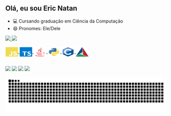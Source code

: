 ## Olá, eu sou Eric Natan
    
- 💻 Cursando graduação em Ciência da Computação
- 😄 Pronomes: Ele/Dele

<div> 
  <a href="https://github.com/Ericnatanbt">
    <img height="180cm" src="https://github-readme-stats.vercel.app/api?username=ericnatanbt&show_icons=true&theme=dark&include_all_commits=true&count_private=true"/>
    <img height="180cm" src="https://github-readme-stats.vercel.app/api/top-langs/?username=ericnatanbt&layout=compact&langs_count=16&theme=dark"/>
</div>

<div style="display: inline_block"><br>
  <img align="center" alt="Eric-Js" height="30" width="40" src="https://raw.githubusercontent.com/devicons/devicon/master/icons/javascript/javascript-plain.svg">
  <img align="center" alt="Eric-Ts" height="30" width="40" src="https://raw.githubusercontent.com/devicons/devicon/master/icons/typescript/typescript-plain.svg">
  <img align="center" alt="Eric-Java" height="30" width="40" src="https://raw.githubusercontent.com/devicons/devicon/master/icons/java/java-plain.svg">
  <img align="center" alt="Eric-Python" height="30" width="40" src="https://raw.githubusercontent.com/devicons/devicon/master/icons/python/python-original.svg">
  <img align="center" alt="Eric-C" height="30" width="40" src="https://raw.githubusercontent.com/devicons/devicon/master/icons/c/c-original.svg">
  <img align="center" alt="Eric-Cmake" height="30" width="40" src="https://raw.githubusercontent.com/devicons/devicon/master/icons/cmake/cmake-original.svg">
</div>

##

<div> 
  <a href="https://www.youtube.com/@EricNatan2810" target="_blank"><img src="https://img.shields.io/badge/YouTube-FF0000?style=for-the-badge&logo=youtube&logoColor=white" target="_blank"></a>
  <a href="https://instagram.com/eric_natanbt" target="_blank"><img src="https://img.shields.io/badge/-Instagram-%23E4405F?style=for-the-badge&logo=instagram&logoColor=white" target="_blank"></a>
  <a href = "mailto:ericnatan281005@gmail.com"><img src="https://img.shields.io/badge/-Gmail-%23333?style=for-the-badge&logo=gmail&logoColor=white" target="_blank"></a>
  <a href="https://www.linkedin.com/in/eric-natan-batista-torres-3b2043279/" target="_blank"><img src="https://img.shields.io/badge/-LinkedIn-%230077B5?style=for-the-badge&logo=linkedin&logoColor=white" target="_blank"></a> 
</div>

![Snake animation](https://github.com/ericnatanbt/ericnatanbt/blob/output/github-contribution-grid-snake.svg)
